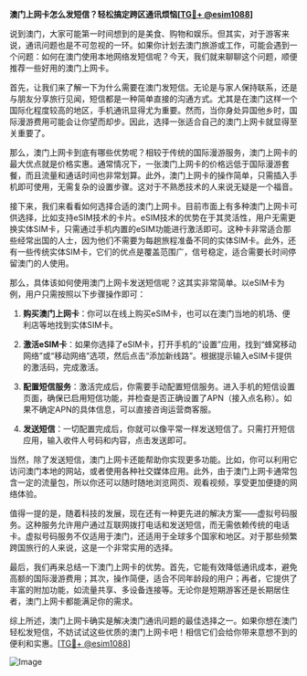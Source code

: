 **澳门上网卡怎么发短信？轻松搞定跨区通讯烦恼[[TG💪+ @esim1088](https://t.me/s/esim1088)]**

说到澳门，大家可能第一时间想到的是美食、购物和娱乐。但其实，对于游客来说，通讯问题也是不可忽视的一环。如果你计划去澳门旅游或工作，可能会遇到一个问题：如何在澳门使用本地网络发短信呢？今天，我们就来聊聊这个问题，顺便推荐一些好用的澳门上网卡。

首先，让我们来了解一下为什么需要在澳门发短信。无论是与家人保持联系，还是与朋友分享旅行见闻，短信都是一种简单直接的沟通方式。尤其是在澳门这样一个国际化程度较高的地区，手机通讯显得尤为重要。然而，当你身处异国他乡时，国际漫游费用可能会让你望而却步。因此，选择一张适合自己的澳门上网卡就显得至关重要了。

那么，澳门上网卡到底有哪些优势呢？相较于传统的国际漫游服务，澳门上网卡的最大优点就是价格实惠。通常情况下，一张澳门上网卡的价格远低于国际漫游套餐，而且流量和通话时间也非常划算。此外，澳门上网卡的操作简单，只需插入手机即可使用，无需复杂的设置步骤。这对于不熟悉技术的人来说无疑是一个福音。

接下来，我们来看看如何选择合适的澳门上网卡。目前市面上有多种澳门上网卡可供选择，比如支持eSIM技术的卡片。eSIM技术的优势在于其灵活性，用户无需更换实体SIM卡，只需通过手机内置的eSIM功能进行激活即可。这种卡非常适合那些经常出国的人士，因为他们不需要为每趟旅程准备不同的实体SIM卡。此外，还有一些传统实体SIM卡，它们的优点是覆盖范围广，信号稳定，适合需要长时间停留澳门的人使用。

那么，具体该如何使用澳门上网卡发送短信呢？这其实非常简单。以eSIM卡为例，用户只需按照以下步骤操作即可：

1. **购买澳门上网卡**：你可以在线上购买eSIM卡，也可以在澳门当地的机场、便利店等地找到实体SIM卡。
   
2. **激活eSIM卡**：如果你选择了eSIM卡，打开手机的“设置”应用，找到“蜂窝移动网络”或“移动网络”选项，然后点击“添加新线路”。根据提示输入eSIM卡提供的激活码，完成激活。

3. **配置短信服务**：激活完成后，你需要手动配置短信服务。进入手机的短信设置页面，确保已启用短信功能，并检查是否正确设置了APN（接入点名称）。如果不确定APN的具体信息，可以直接咨询运营商客服。

4. **发送短信**：一切配置完成后，你就可以像平常一样发送短信了。只需打开短信应用，输入收件人号码和内容，点击发送即可。

当然，除了发送短信，澳门上网卡还能帮助你实现更多功能。比如，你可以利用它访问澳门本地的网站，或者使用各种社交媒体应用。此外，由于澳门上网卡通常包含一定的流量包，所以你还可以随时随地浏览网页、观看视频，享受更加便捷的网络体验。

值得一提的是，随着科技的发展，现在还有一种更先进的解决方案——虚拟号码服务。这种服务允许用户通过互联网拨打电话和发送短信，而无需依赖传统的电话卡。虚拟号码服务不仅适用于澳门，还适用于全球多个国家和地区。对于那些频繁跨国旅行的人来说，这是一个非常实用的选择。

最后，我们再来总结一下澳门上网卡的优势。首先，它能有效降低通讯成本，避免高额的国际漫游费用；其次，操作简便，适合不同年龄段的用户；再者，它提供了丰富的附加功能，如流量共享、多设备连接等。无论你是短期游客还是长期居住者，澳门上网卡都能满足你的需求。

综上所述，澳门上网卡确实是解决澳门通讯问题的最佳选择之一。如果你想在澳门轻松发短信，不妨试试这些优质的澳门上网卡吧！相信它们会给你带来意想不到的便利和实惠。[[TG💪+ @esim1088](https://t.me/s/esim1088)]

![Image](https://i.postimg.cc/4NQfJmqS/Snipaste-2025-05-13-00-14-12.png)